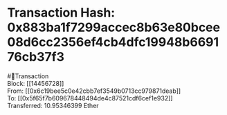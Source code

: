 
Transaction Hash: 0x883ba1f7299accec8b63e80bcee08d6cc2356ef4cb4dfc19948b669176cb37f3
====================================================================================
  
#💸Transaction  
Block: [[14456728]]  
From: [[0x6c19bee5c0e42cbb7ef3549b0713cc979871deab]]  
To: [[0x5f65f7b609678448494de4c87521cdf6cef1e932]]  
Transferred: 10.95346399 Ether
